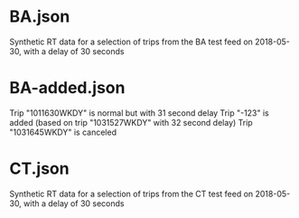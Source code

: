 # BA.json

Synthetic RT data for a selection of trips from the BA test feed on 2018-05-30, with a delay of 30 seconds

# BA-added.json

Trip "1011630WKDY" is normal but with 31 second delay
Trip "-123" is added (based on trip "1031527WKDY" with 32 second delay)
Trip "1031645WKDY" is canceled

# CT.json

Synthetic RT data for a selection of trips from the CT test feed on 2018-05-30, with a delay of 30 seconds
